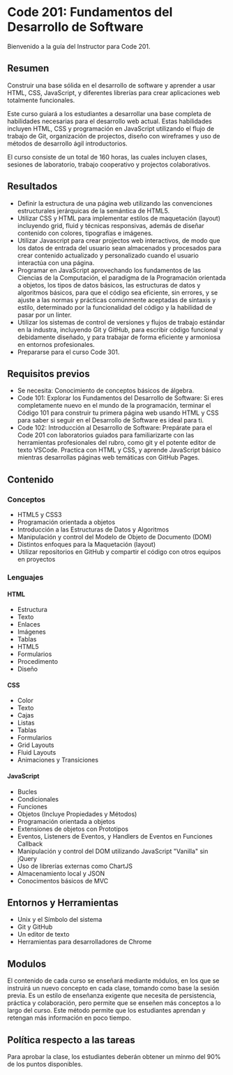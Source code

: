 ﻿# Code 201: Fundamentos del Desarrollo de Software

Bienvenido a la guía del Instructor para Code 201.

## Resumen

Construir una base sólida en el desarrollo de software y aprender a usar
HTML, CSS, JavaScript, y diferentes librerías para crear 
aplicaciones web totalmente funcionales.

Este curso guiará a los estudiantes a desarrollar una base completa
de habilidades necesarias para el desarrollo web actual. Estas habilidades incluyen
HTML, CSS y programación en JavaScript utilizando el flujo de trabajo de Git,
organización de projectos, diseño con wireframes y uso
de métodos de desarrollo ágil introductorios.

El curso consiste de un total de 160 horas, las cuales incluyen clases, sesiones de laboratorio, trabajo cooperativo y 
projectos colaborativos.

## Resultados

-   Definir la estructura de una página web utilizando las convenciones
    estructurales jerárquicas de la semántica de HTML5.
-   Utilizar CSS y HTML para implementar estilos de maquetación (layout) incluyendo grid,
    fluid y técnicas responsivas, además de diseñar contenido con colores,
    tipografías e imágenes.
-   Utilizar Javascript para crear projectos web interactivos, de modo que los datos
    de entrada del usuario sean almacenados y procesados para crear contenido actualizado
    y personalizado cuando el usuario interactúa con una página. 
-   Programar en JavaScript aprovechando los fundamentos de las Ciencias de la
    Computación, el paradigma de la Programación orientada a objetos, los tipos de datos básicos,
    las estructuras de datos y algoritmos básicos, para que el código sea
    eficiente, sin errores, y se ajuste a las normas y prácticas comúnmente aceptadas 
    de sintaxis y estilo, determinado por la funcionalidad del código
    y la habilidad de pasar por un linter.
-   Utilizar los sistemas de control de versiones y flujos de trabajo estándar en la industra,
    incluyendo Git y GitHub, para escribir código funcional y debidamente diseñado,
    y para trabajar de forma eficiente y armoniosa en entornos
    profesionales.
-   Prepararse para el curso Code 301.

## Requisitos previos

-   Se necesita: Conocimiento de conceptos básicos de álgebra.
-   Code 101: Explorar los Fundamentos del Desarrollo de Software: Si eres completamente nuevo
    en el mundo de la programación, terminar el Código 101 para construir tu primera página web usando HTML y
    CSS para saber si seguir en el Desarrollo de Software es ideal para
    ti.
-   Code 102: Introducción al Desarrollo de Software: Prepárate para el Code 201
    con laboratorios guiados para familiarizarte con las
    herramientas profesionales del rubro, como git y el potente
    editor de texto VSCode. Practica con HTML y CSS, y aprende
    JavaScript básico mientras desarrollas páginas web temáticas con GitHub Pages.

## Contenido

### Conceptos

-   HTML5 y CSS3
-   Programación orientada a objetos
-   Introducción a las Estructuras de Datos y Algoritmos
-   Manipulación y control del Modelo de Objeto de Documento (DOM)
-   Distintos enfoques para la Maquetación (layout)
-   Utilizar repositorios en GitHub y compartir el código con otros equipos en proyectos

### Lenguajes

#### HTML

-   Estructura
-   Texto
-   Enlaces
-   Imágenes
-   Tablas
-   HTML5
-   Formularios
-   Procedimento
-   Diseño

#### CSS

-   Color
-   Texto
-   Cajas
-   Listas
-   Tablas
-   Formularios
-   Grid Layouts
-   Fluid Layouts
-   Animaciones y Transiciones

#### JavaScript

-   Bucles
-   Condicionales
-   Funciones
-   Objetos (Incluye Propiedades y Métodos)
-   Programación orientada a objetos
-   Extensiones de objetos con Prototipos
-   Eventos, Listeners de Eventos, y Handlers de Eventos en Funciones Callback
-   Manipulación y control del DOM utilizando JavaScript \"Vanilla\" sin
    jQuery
-   Uso de librerías externas como ChartJS
-   Almacenamiento local y JSON
-   Conocimentos básicos de MVC

## Entornos y Herramientas

-   Unix y el Símbolo del sistema
-   Git y GitHub
-   Un editor de texto
-   Herramientas para desarrolladores de Chrome

## Modulos

El contenido de cada curso se enseñará mediante módulos, en los que
se instruirá un nuevo concepto en cada clase, tomando como base la
sesión previa. Es un estilo de enseñanza exigente que necesita de persistencia,
práctica y colaboración, pero permite que se enseñen más conceptos
a lo largo del curso. Este método permite que los estudiantes aprendan y
retengan más información en poco tiempo.

## Política respecto a las tareas

Para aprobar la clase, los estudiantes deberán obtener un mínmo del 90% de
los puntos disponibles.

